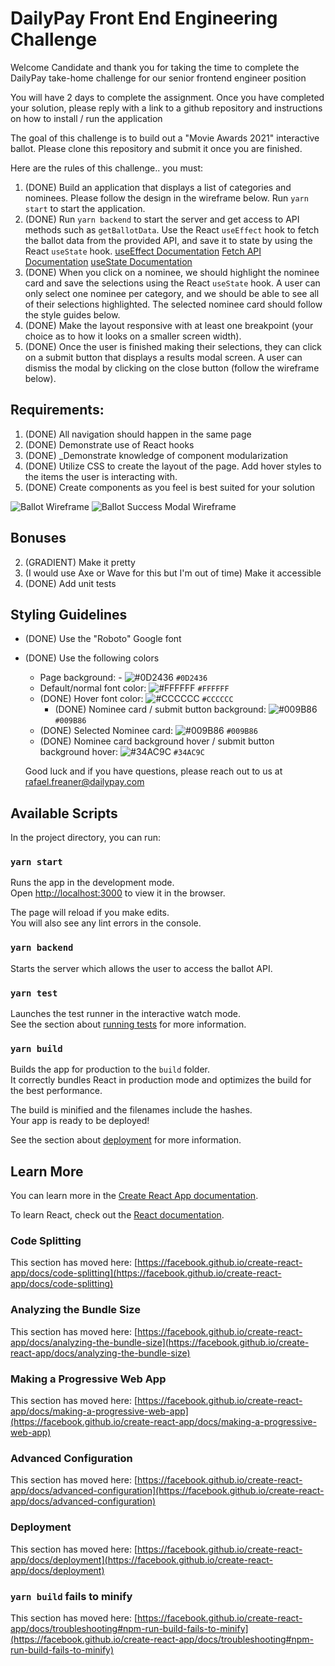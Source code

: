 # DailyPay Front End Engineering Challenge

Welcome Candidate and thank you for taking the time to complete the DailyPay take-home challenge for our senior frontend engineer position

You will have 2 days to complete the assignment. Once you have completed your solution, please reply with a link to a github repository and instructions on how to install / run the application

The goal of this challenge is to build out a "Movie Awards 2021" interactive ballot. Please clone this repository and submit it once you are finished.

Here are the rules of this challenge.. you must:

 1) (DONE) Build an application that displays a list of categories and nominees. Please follow the design in the wireframe below. Run `yarn start` to start the application.
 2) (DONE) Run `yarn backend` to start the server and get access to API methods such as `getBallotData`. Use the React `useEffect` hook to fetch the ballot data from the provided API, and save it to state by using the React `useState` hook.
 [useEffect Documentation](https://reactjs.org/docs/hooks-effect.html)
 [Fetch API Documentation](https://developer.mozilla.org/en-US/docs/Web/API/Fetch_API/Using_Fetch)
[useState Documentation](https://reactjs.org/docs/hooks-state.html)
 3) (DONE) When you click on a nominee, we should highlight the nominee card and save the selections using the React `useState` hook. A user can only select one nominee per category, and we should be able to see all of their selections highlighted. The selected nominee card should follow the style guides below.
 4) (DONE) Make the layout responsive with at least one breakpoint (your choice as to how it looks on a smaller screen width).
 5) (DONE) Once the user is finished making their selections, they can click on a submit button that displays a results modal screen. A user can dismiss the modal by clicking on the close button (follow the wireframe below).

## Requirements:
 1) (DONE) All navigation should happen in the same page
 2) (DONE) Demonstrate use of React hooks
 3) (DONE) _Demonstrate knowledge of component modularization
 4) (DONE) Utilize CSS to create the layout of the page. Add hover styles to the items the user is interacting with.
 5) (DONE) Create components as you feel is best suited for your solution

![Ballot Wireframe](src/take-home-wire.jpg?raw=true "Ballot Wireframe")
![Ballot Success Modal Wireframe](src/take-home-success.jpg?raw=true "Ballot Success Modal Wireframe")

## Bonuses
2) (GRADIENT) Make it pretty
3) (I would use Axe or Wave for this but I'm out of time) Make it accessible
4) (DONE) Add unit tests

## Styling Guidelines

- (DONE) Use the "Roboto" Google font
- (DONE) Use the following colors
    - Page background: - ![#0D2436](https://via.placeholder.com/15/0D2436/000000?text=+) `#0D2436`
    - Default/normal font color: ![#FFFFFF](https://via.placeholder.com/15/FFFFFF/000000?text=+) `#FFFFFF`
  - (DONE) Hover font color: ![#CCCCCC](https://via.placeholder.com/15/CCCCCC/000000?text=+) `#CCCCCC`
    - (DONE) Nominee card / submit button background: ![#009B86](https://via.placeholder.com/15/009B86/000000?text=+) `#009B86`
  - (DONE) Selected Nominee card: ![#009B86](https://via.placeholder.com/15/009B86/000000?text=+) `#009B86`
  - (DONE) Nominee card background hover / submit button background hover: ![#34AC9C](https://via.placeholder.com/15/#34AC9C/000000?text=+) `#34AC9C`


  Good luck and if you have questions, please reach out to us at rafael.freaner@dailypay.com

## Available Scripts

In the project directory, you can run:

### `yarn start`

Runs the app in the development mode.\
Open [http://localhost:3000](http://localhost:3000) to view it in the browser.

The page will reload if you make edits.\
You will also see any lint errors in the console.

### `yarn backend`

Starts the server which allows the user to access the ballot API.

### `yarn test`

Launches the test runner in the interactive watch mode.\
See the section about [running tests](https://facebook.github.io/create-react-app/docs/running-tests) for more information.

### `yarn build`

Builds the app for production to the `build` folder.\
It correctly bundles React in production mode and optimizes the build for the best performance.

The build is minified and the filenames include the hashes.\
Your app is ready to be deployed!

See the section about [deployment](https://facebook.github.io/create-react-app/docs/deployment) for more information.

## Learn More

You can learn more in the [Create React App documentation](https://facebook.github.io/create-react-app/docs/getting-started).

To learn React, check out the [React documentation](https://reactjs.org/).

### Code Splitting

This section has moved here: [https://facebook.github.io/create-react-app/docs/code-splitting](https://facebook.github.io/create-react-app/docs/code-splitting)

### Analyzing the Bundle Size

This section has moved here: [https://facebook.github.io/create-react-app/docs/analyzing-the-bundle-size](https://facebook.github.io/create-react-app/docs/analyzing-the-bundle-size)

### Making a Progressive Web App

This section has moved here: [https://facebook.github.io/create-react-app/docs/making-a-progressive-web-app](https://facebook.github.io/create-react-app/docs/making-a-progressive-web-app)

### Advanced Configuration

This section has moved here: [https://facebook.github.io/create-react-app/docs/advanced-configuration](https://facebook.github.io/create-react-app/docs/advanced-configuration)

### Deployment

This section has moved here: [https://facebook.github.io/create-react-app/docs/deployment](https://facebook.github.io/create-react-app/docs/deployment)

### `yarn build` fails to minify

This section has moved here: [https://facebook.github.io/create-react-app/docs/troubleshooting#npm-run-build-fails-to-minify](https://facebook.github.io/create-react-app/docs/troubleshooting#npm-run-build-fails-to-minify)
